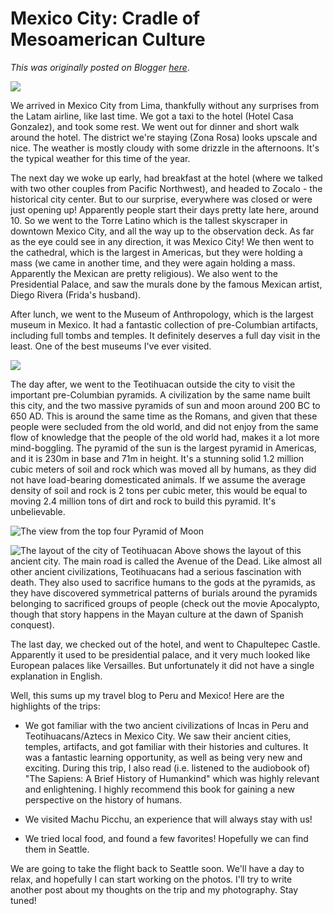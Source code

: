 # Mexico City: Cradle of Mesoamerican Culture

*This was originally posted on Blogger [here](https://photopensieve.blogspot.com/2017/09/mexico-city-cradle-of-mesoamerican.html)*.

![](https://blogger.googleusercontent.com/img/b/R29vZ2xl/AVvXsEjBOGY0XR6bxbydL_56uLjmniLkqiDeTXJG25jd46_BnDvFrfRH7EQ8Vmlh8AqDLvaJpADw02kc4edjhSjNjE3-SWiitmvLj0GB0pkq73-FjdgLCfhEb62epl-8SVG1xef13qu69X93sHhC/s5000/%255BUNSET%255D)

We arrived in Mexico City from Lima, thankfully without any surprises from the Latam airline, like last time. We got a taxi to the hotel (Hotel Casa Gonzalez), and took some rest. We went out for dinner and short walk around the hotel. The district we're staying (Zona Rosa) looks upscale and nice. The weather is mostly cloudy with some drizzle in the afternoons. It's the typical weather for this time of the year.

The next day we woke up early, had breakfast at the hotel (where we talked with two other couples from Pacific Northwest), and headed to Zocalo - the historical city center. But to our surprise, everywhere was closed or were just opening up! Apparently people start their days pretty late here, around 10. So we went to the Torre Latino which is the tallest skyscraper in downtown Mexico City, and all the way up to the observation deck. As far as the eye could see in any direction, it was Mexico City! We then went to the cathedral, which is the largest in Americas, but they were holding a mass (we came in another time, and they were again holding a mass. Apparently the Mexican are pretty religious). We also went to the Presidential Palace, and saw the murals done by the famous Mexican artist, Diego Rivera (Frida's husband). 

After lunch, we went to the Museum of Anthropology, which is the largest museum in Mexico. It had a fantastic collection of pre-Columbian artifacts, including full tombs and temples. It definitely deserves a full day visit in the least. One of the best museums I've ever visited.

![](https://blogger.googleusercontent.com/img/b/R29vZ2xl/AVvXsEh43FNrQf_LdilOLH9do69dg4pUHshLEmzHw0UPq6QIYewuJvteBxq-H972-IQDzt_MTLYcAbzll83DfRFnWLjBghqtgPbM5u5SrrVlIofDV3QVrMi2MHyKo3m8-m-2rFqT3cQ0FLK1zpk_/s5000/%255BUNSET%255D)

The day after, we went to the Teotihuacan outside the city to visit the important pre-Columbian pyramids. A civilization by the same name built this city, and the two massive pyramids of sun and moon around 200 BC to 650 AD. This is around the same time as the Romans, and given that these people were secluded from the old world, and did not enjoy from the same flow of knowledge that the people of the old world had, makes it a lot more mind-boggling. The pyramid of the sun is the largest pyramid in Americas, and it is 230m in base and 71m in height. It's a stunning solid 1.2 million cubic meters of soil and rock which was moved all by humans, as they did not have load-bearing domesticated animals. If we assume the average density of soil and rock is 2 tons per cubic meter, this would be equal to moving 2.4 million tons of dirt and rock to build this pyramid. It's unbelievable. 

![The view from the top four Pyramid of Moon](https://blogger.googleusercontent.com/img/b/R29vZ2xl/AVvXsEgfhng0Z7J29vSeSqaYXxkiDKcXXr62S1-aaofYmD5mXOOGw2fnD1IXgjXv_nIhoqouSteFu2oxkziCGVbDk7MemYMLh9OmoESca_ma1Tt2xLYUG-O_lx-PgeSkB6hfEcZeU-3ir4g3Kfcu/s5000/%255BUNSET%255D)

![The layout of the city of Teotihuacan](https://blogger.googleusercontent.com/img/b/R29vZ2xl/AVvXsEhKz_VUtyYRh-EnI9qKdnIyAZOOO81MPlzFUWkdO2bYKNiVPfVrNJaGKnNxT2btgky4iun8l9eOCd7MSSSQNlNVdaOJdUoylvUy61JFbFchu2g8spRAcqilCJUZrM_cGsIKlz5BQYxhnVaN/s5000/%255BUNSET%255D)
Above shows the layout of this ancient city. The main road is called the Avenue of the Dead. Like almost all other ancient civilizations, Teotihuacans had a serious fascination with death. They also used to sacrifice humans to the gods at the pyramids, as they have discovered symmetrical patterns of burials around the pyramids belonging to sacrificed groups of people (check out the movie Apocalypto, though that story happens in the Mayan culture at the dawn of Spanish conquest).

The last day, we checked out of the hotel, and went to Chapultepec Castle. Apparently it used to be presidential palace, and it very much looked like European palaces like Versailles. But unfortunately it did not have a single explanation in English. 

Well, this sums up my travel blog to Peru and Mexico! Here are the highlights of the trips:

- We got familiar with the two ancient civilizations of Incas in Peru and Teotihuacans/Aztecs in Mexico City. We saw their ancient cities, temples, artifacts, and got familiar with their histories and cultures. It was a fantastic learning opportunity, as well as being very new and exciting. During this trip, I also read (i.e. listened to the audiobook of) "The Sapiens: A Brief History of Humankind" which was highly relevant and enlightening. I highly recommend this book for gaining a new perspective on the history of humans.

- We visited Machu Picchu, an experience that will always stay with us!

- We tried local food, and found a few favorites! Hopefully we can find them in Seattle. 

We are going to take the flight back to Seattle soon. We'll have a day to relax, and hopefully I can start working on the photos. I'll try to write another post about my thoughts on the trip and my photography. Stay tuned!